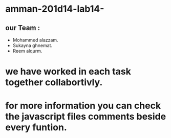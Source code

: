 # amman-201d14-lab14-
## our Team :
- Mohammed alazzam.
- Sukayna ghnemat.
- Reem alqurm.

# we have worked in each task together collabortivly.
# for more information you can check the javascript files comments beside every funtion. 